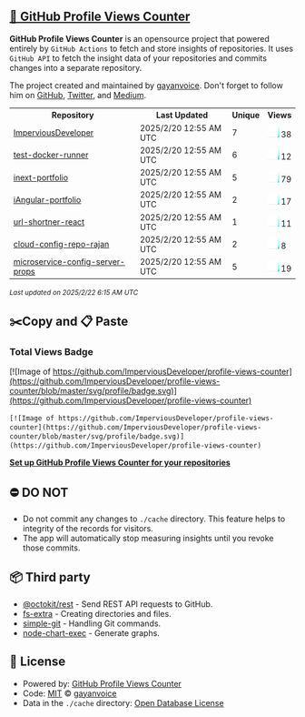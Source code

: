 ## [🚀 GitHub Profile Views Counter](https://github.com/gayanvoice/github-profile-views-counter)
**GitHub Profile Views Counter** is an opensource project that powered entirely by  `GitHub Actions` to fetch and store insights of repositories.
It uses `GitHub API` to fetch the insight data of your repositories and commits changes into a separate repository.

The project created and maintained by [gayanvoice](https://github.com/gayanvoice). Don't forget to follow him on [GitHub](https://github.com/gayanvoice), [Twitter](https://twitter.com/gayanvoice), and [Medium](https://gayanvoice.medium.com/).

<table>
	<tr>
		<th>
			Repository
		</th>
		<th>
			Last Updated
		</th>
		<th>
			Unique
		</th>
		<th>
			Views
		</th>
	</tr>
	<tr>
		<td>
			<a href="https://github.com/ImperviousDeveloper/profile-views-counter/tree/master/readme/933424964/year.md">
				ImperviousDeveloper
			</a>
		</td>
		<td>
			2025/2/20 12:55 AM UTC
		</td>
		<td>
			7
		</td>
		<td>
			<img alt="Response time graph" src="https://github.com/ImperviousDeveloper/profile-views-counter/raw/master/graph/933424964/small/year.png" height="20"> 38
		</td>
	</tr>
	<tr>
		<td>
			<a href="https://github.com/ImperviousDeveloper/profile-views-counter/tree/master/readme/933921274/year.md">
				test-docker-runner
			</a>
		</td>
		<td>
			2025/2/20 12:55 AM UTC
		</td>
		<td>
			6
		</td>
		<td>
			<img alt="Response time graph" src="https://github.com/ImperviousDeveloper/profile-views-counter/raw/master/graph/933921274/small/year.png" height="20"> 12
		</td>
	</tr>
	<tr>
		<td>
			<a href="https://github.com/ImperviousDeveloper/profile-views-counter/tree/master/readme/933839601/year.md">
				inext-portfolio
			</a>
		</td>
		<td>
			2025/2/20 12:55 AM UTC
		</td>
		<td>
			5
		</td>
		<td>
			<img alt="Response time graph" src="https://github.com/ImperviousDeveloper/profile-views-counter/raw/master/graph/933839601/small/year.png" height="20"> 79
		</td>
	</tr>
	<tr>
		<td>
			<a href="https://github.com/ImperviousDeveloper/profile-views-counter/tree/master/readme/933584443/year.md">
				iAngular-portfolio
			</a>
		</td>
		<td>
			2025/2/20 12:55 AM UTC
		</td>
		<td>
			2
		</td>
		<td>
			<img alt="Response time graph" src="https://github.com/ImperviousDeveloper/profile-views-counter/raw/master/graph/933584443/small/year.png" height="20"> 17
		</td>
	</tr>
	<tr>
		<td>
			<a href="https://github.com/ImperviousDeveloper/profile-views-counter/tree/master/readme/933435537/year.md">
				url-shortner-react
			</a>
		</td>
		<td>
			2025/2/20 12:55 AM UTC
		</td>
		<td>
			1
		</td>
		<td>
			<img alt="Response time graph" src="https://github.com/ImperviousDeveloper/profile-views-counter/raw/master/graph/933435537/small/year.png" height="20"> 11
		</td>
	</tr>
	<tr>
		<td>
			<a href="https://github.com/ImperviousDeveloper/profile-views-counter/tree/master/readme/930574550/year.md">
				cloud-config-repo-rajan
			</a>
		</td>
		<td>
			2025/2/20 12:55 AM UTC
		</td>
		<td>
			2
		</td>
		<td>
			<img alt="Response time graph" src="https://github.com/ImperviousDeveloper/profile-views-counter/raw/master/graph/930574550/small/year.png" height="20"> 8
		</td>
	</tr>
	<tr>
		<td>
			<a href="https://github.com/ImperviousDeveloper/profile-views-counter/tree/master/readme/929886273/year.md">
				microservice-config-server-props
			</a>
		</td>
		<td>
			2025/2/20 12:55 AM UTC
		</td>
		<td>
			5
		</td>
		<td>
			<img alt="Response time graph" src="https://github.com/ImperviousDeveloper/profile-views-counter/raw/master/graph/929886273/small/year.png" height="20"> 19
		</td>
	</tr>
</table>

<small><i>Last updated on 2025/2/22 6:15 AM UTC</i></small>

## ✂️Copy and 📋 Paste
### Total Views Badge
[![Image of https://github.com/ImperviousDeveloper/profile-views-counter](https://github.com/ImperviousDeveloper/profile-views-counter/blob/master/svg/profile/badge.svg)](https://github.com/ImperviousDeveloper/profile-views-counter)

```readme
[![Image of https://github.com/ImperviousDeveloper/profile-views-counter](https://github.com/ImperviousDeveloper/profile-views-counter/blob/master/svg/profile/badge.svg)](https://github.com/ImperviousDeveloper/profile-views-counter)
```
[**Set up GitHub Profile Views Counter for your repositories**](https://github.com/gayanvoice/github-profile-views-counter)
## ⛔ DO NOT
- Do not commit any changes to `./cache` directory. This feature helps to integrity of the records for visitors.
- The app will automatically stop measuring insights until you revoke those commits.
## 📦 Third party

- [@octokit/rest](https://www.npmjs.com/package/@octokit/rest) - Send REST API requests to GitHub.
- [fs-extra](https://www.npmjs.com/package/fs-extra) - Creating directories and files.
- [simple-git](https://www.npmjs.com/package/simple-git) - Handling Git commands.
- [node-chart-exec](https://www.npmjs.com/package/node-chart-exec) - Generate graphs.
## 📄 License
- Powered by: [GitHub Profile Views Counter](https://github.com/gayanvoice/github-profile-views-counter)
- Code: [MIT](./LICENSE) © [gayanvoice](https://github.com/gayanvoice)
- Data in the `./cache` directory: [Open Database License](https://opendatacommons.org/licenses/odbl/1-0/)
